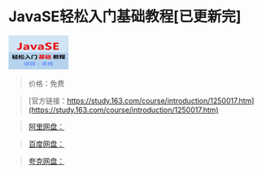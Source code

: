# JavaSE轻松入门基础教程[已更新完]

![img](../../../assets/study163/free/6631336046536836030.jpg)

> 价格：免费

> [官方链接：https://study.163.com/course/introduction/1250017.htm](https://study.163.com/course/introduction/1250017.htm)

> [阿里网盘：]()

> [百度网盘：]()

> [夸克网盘：]()
